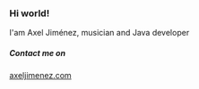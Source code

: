 ### Hi world! 

I'am Axel Jiménez, musician and Java developer

##### Contact me on

[axeljimenez.com](https://axeljimenez/ "Axel webpage")
